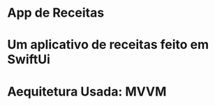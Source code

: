 # App de Receitas
<h1>Um aplicativo de receitas feito em SwiftUi</h1>
<h1>Aequitetura Usada: MVVM</h1>
